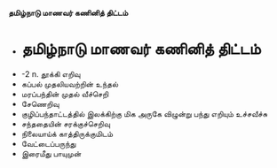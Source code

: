 **தமிழ்நாடு மாணவர் கணினித் திட்டம்**
- # தமிழ்நாடு மாணவர் கணினித் திட்டம்
- -2 n. தூக்கி எறிவு
- கப்பல் முதலியவற்றின் உந்தல்
- மரப்பந்தின் முதல் வீச்செறி
- சேணெறிவு
- குழிப்பந்தாட்டத்தில் இலக்கிற்கு மிக அருகே விழுன்று பந்து எறியும் உச்சவீச்சு
- சந்ததையின் சரக்குச்செறிவு
- நிலையாய்க் காத்திருக்குமிடம்
- வேட்டைப்பருந்து
- இரைமீது பாயுமுன்

